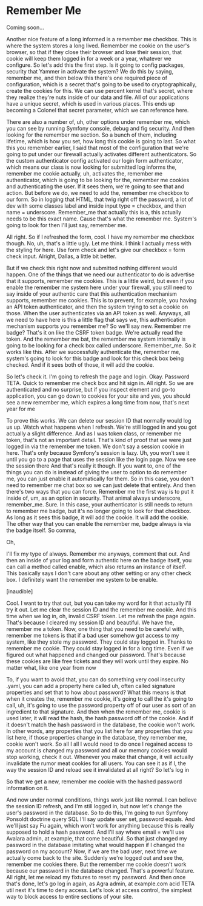 # Remember Me

Coming soon...

Another nice feature of a long informed is a remember me checkbox. This is where the
system stores a long lived. Remember me cookie on the user's browser, so that if they
close their browser and lose their session, that cookie will keep them logged in for
a week or a year, whatever we configure. So let's add this the first step. Is it
going to config packages, security that Yammer in activate the system? We do this by
saying, remember me, and then below this there's one required piece of configuration,
which is a secret that's going to be used to cryptographically, create the cookies
for this. We can use percent kernel that's secret, where they realize they're nuts
inside of our data and file. All of our applications have a unique secret, which is
used in various places. This ends up becoming a Colonel that secret parameter, which
we can reference here.

There are also a number of, uh, other options under remember me, which you can see by
running Symfony console, debug and fig security. And then looking for the remember me
section. So a bunch of them, including lifetime, which is how you set, how long this
cookie is going to last. So what this you remember earlier, I said that most of the
configuration that we're going to put under our firewall actually activates different
authenticators. So the custom authenticator config activated our login form
authenticator, which means our class is now looking for submitted log informs the,
remember me cookie actually, uh, activates the, remember me authenticator, which is
going to be looking for the, remember me cookies and authenticating the user. If it
sees them, we're going to see that and action. But before we do, we need to add the,
remember me checkbox to our form. So in logging that HTML, that twig right off the
password, a lot of dev with some classes label and inside input type = checkbox, and
then name = underscore. Remember_me that actually this is a, this actually needs to
be this exact name. Cause that's what the remember me. System's going to look for
then I'll just say, remember me.

All right. So if I refreshed the form, cool. I have my remember me checkbox though.
No, uh, that's a little ugly. Let me think. I think I actually mess with the styling
for here. Use form check and let's give our checkbox = form check input. Alright,
Dallas, a little bit better.

But if we check this right now and submitted nothing different would happen. One of
the things that we need our authenticator to do is advertise that it supports,
remember me cookies. This is a little weird, but even if you enable the remember me
system here under your firewall, you still need to say inside of your authentic care
that this authentication mechanism supports, remember me cookies. This is to prevent,
for example, you having an API token authenticator, and then the system trying to set
a cookie on those. When the user authenticates via an API token as well. Anyways, all
we need to have here is this a little flag that says we, this authentication
mechanism supports you remember me? So we'll say new. Remember me badge? That's it on
like the CSRF token badge. We're actually read the token. And the remember me bat,
the remember me system internally is going to be looking for a check box called
underscore. Remember_me. So it works like this. After we successfully authenticate
the, remember me, system's going to look for this badge and look for this check box
being checked. And if it sees both of those, it will add the cookie.

So let's check it. I'm going to refresh the page and login. Okay. Password TETA.
Quick to remember me check box and hit sign in. All right. So we are authenticated
and no surprise, but if you inspect element and go-to application, you can go down to
cookies for your site and yes, you should see a new remember me, which expires a long
time from now, that's next year for me

To prove this works. We can delete our session ID that normally would log us up.
Watch what happens when I refresh. We're still logged in and you got actually a
slight difference. And as I was token class, or remember me token, that's not an
important detail. That's kind of proof that we were just logged in via the remember
me token. We don't say a session cookie in here. That's only because Symfony's
session is lazy. Uh, you won't see it until you go to a page that uses the session
like the login page. Now we see the session there And that's really it though. If you
want to, one of the things you can do is instead of giving the user to option to do
remember me, you can just enable it automatically for them. So in this case, you
don't need to remember me chat box so we can just delete that entirely. And then
there's two ways that you can force. Remember me the first way is to put it inside
of, um, as an option in security. That animal always underscore, remember_me. Sure.
In this case, your authenticator is still needs to return to remember me badge, but
it's no longer going to look for that checkbox. As long as it sees this badge, it
will add the cookie. It will add the cookie. The other way that you can enable the
remember me, badge always is via the badge itself. So comma,

Oh,

I'll fix my type of always. Remember me anyways, comment that out. And then an inside
of your log and form authentic here on the badge itself, you can call a method called
enable, which also returns an instance of itself. This basically says I don't care
about any other setting or any other check box. I definitely want the remember me
system to be enable.

[inaudible]

Cool. I want to try that out, but you can take my word for it that actually I'll try
it out. Let me clear the session ID and the remember me cookie. And this time when we
log in, oh, invalid CSRF token. Let me refresh the page again. That's because I
cleared my session ID and beautiful. We have the, remember me a token. Now, one thing
that you need to be careful with, remember me tokens is that if a bad user somehow
got access to my system, like they stole my password. They could stay logged in.
Thanks to remember me cookie. They could stay logged in for a long time. Even if we
figured out what happened and changed our password. That's because these cookies are
like free tickets and they will work until they expire. No matter what, like one year
from now

To, if you want to avoid that, you can do something very cool insecurity .yaml, you
can add a property here called uh, often called signature properties and set that to
how about password? What this means is that when it creates the, remember me cookie,
it's going to call the it's going to call, uh, it's going to use the password
property off of our user as sort of an ingredient to that signature. And then when
the remember me, cookie is used later, it will read the hash, the hash password off
of the cookie. And if it doesn't match the hash password in the database, the cookie
won't work. In other words, any properties that you list here for any properties that
you list here, if those properties change in the database, they remember me, cookie
won't work. So all I all I would need to do once I regained access to my account is
changed my password and all our memory cookies would stop working, check it out.
Whenever you make that change, it will actually invalidate the rumor meat cookies for
all users. You can see it as if I, the way the session ID and reload see it
invalidated at all right? So let's log in

So that we get a new, remember me cookie with the hashed password information on it.

And now under normal conditions, things work just like normal. I can believe the
session ID refresh, and I'm still logged in, but now let's change the user's password
in the database. So to do this, I'm going to run Symfony Ponsoldt doctrine query SQL
I'll say update user set, password equals. And we'll just say Fu again, which won't
work for anything because this is really supposed to hold a hash password. And I'll
say where email = we'll use Avalara admin, at example, that come beautiful. So that
just changed my password in the database imitating what would happen if I changed the
password on my account? Now, if we are the bad user, next time we actually come back
to the site. Suddenly we're logged out and see the, remember me cookies there. But
the remember me cookie doesn't work because our password in the database changed.
That's a powerful feature. All right, let me reload my fixtures to reset my password.
And then once that's done, let's go log in again, as Agra admin, at example.com acid
TETA util next it's time to deny access. Let's look at access control, the simplest
way to block access to entire sections of your site.

